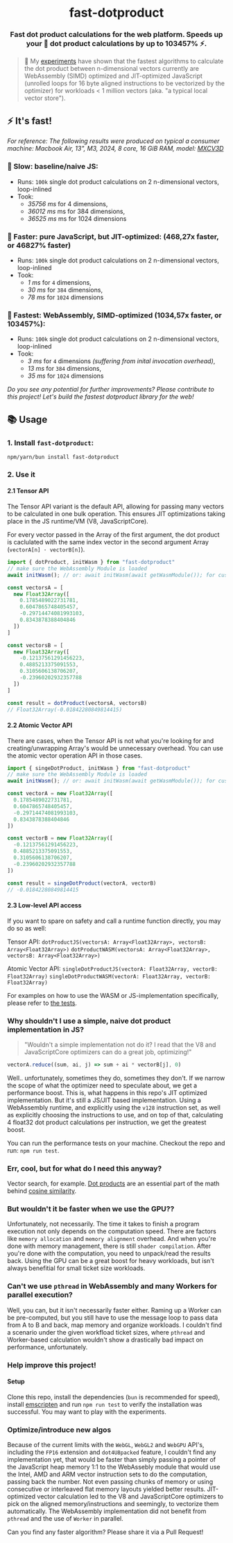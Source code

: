 <span align="center">

  # fast-dotproduct

  ### Fast dot product calculations for the web platform. Speeds up your 🐌 dot product calculations by up to 103457% ⚡.

</span>

> 🔬 My [experiments](./experiments/) have shown that the fastest algorithms to calculate the dot product between n-dimensional vectors currently
> are WebAssembly (SIMD) optimized and JIT-optimized JavaScript (unrolled loops for 16 byte aligned instructions to be vectorized by the optimizer) for workloads < 1 million vectors (aka. "a typical local vector store").

## ⚡ It's fast!

_For reference: The following results were produced on typical a consumer machine: Macbook Air, 13", M3, 2024, 8 core, 16 GiB RAM, model: [MXCV3D](https://support.apple.com/en-us/118551)_

### 🐌 Slow: baseline/naive JS:
- Runs: `100k` single dot product calculations on 2 n-dimensional vectors, loop-inlined
- Took:
  - *35756 ms* for 4 dimensions, 
  - *36012 ms* ms for 384 dimensions, 
  - *36525 ms* ms for 1024 dimensions

### 🦆 Faster: pure JavaScript, but JIT-optimized: (468,27x faster, or 46827% faster)
- Runs: `100k` single dot product calculations on 2 n-dimensional vectors, loop-inlined
- Took:
  - *1 ms* for `4` dimensions,
  - *30 ms* for `384` dimensions, 
  - *78 ms* for `1024` dimensions

### 🐇 Fastest: WebAssembly, SIMD-optimized (1034,57x faster, or 103457%):
- Runs: `100k` single dot product calculations on 2 n-dimensional vectors, loop-inlined
- Took:
  - *3 ms* for `4` dimensions _(suffering from inital invocation overhead)_, 
  - *13 ms* for `384` dimensions, 
  - *35 ms* for `1024` dimensions

_Do you see any potential for further improvements? Please contribute to this project! Let's build the fastest dotproduct library for the web!_

## 📚 Usage

### 1. Install `fast-dotproduct`:

`npm/yarn/bun install fast-dotproduct`

### 2. Use it

#### 2.1 Tensor API 

The Tensor API variant is the default API, allowing for passing many vectors to be calculated in one bulk operation.
This ensures JIT optimizations taking place in the JS runtime/VM (V8, JavaScriptCore). 

For every vector passed in the Array of the first argument, the dot product is caclulated with the same index vector
in the second argument Array (`vectorA[n] ⋅ vectorB[n]`).

```ts
import { dotProduct, initWasm } from "fast-dotproduct"
// make sure the WebAssembly Module is loaded
await initWasm(); // or: await initWasm(await getWasmModule()); for custom WASM runtime - see ./src/index.spec.ts

const vectorsA = [
  new Float32Array([
    0.1785489022731781,
    0.6047865748405457,
    -0.29714474081993103,
    0.8343878388404846
  ])
]

const vectorsB = [
  new Float32Array([
    -0.12137561291456223,
    0.4885213375091553,
    0.3105606138706207,
    -0.23960202932357788
  ])
]

const result = dotProduct(vectorsA, vectorsB)
// Float32Array(-0.01842280849814415)
```

#### 2.2 Atomic Vector API

There are cases, when the Tensor API is not what you're looking for and creating/unwrapping Array's would be 
unnecessary overhead. You can use the atomic vector operation API in those cases.


```ts
import { singeDotProduct, initWasm } from "fast-dotproduct"
// make sure the WebAssembly Module is loaded
await initWasm(); // or: await initWasm(await getWasmModule()); for custom WASM runtime - see ./src/index.spec.ts

const vectorA = new Float32Array([
  0.1785489022731781,
  0.6047865748405457,
  -0.29714474081993103,
  0.8343878388404846
])

const vectorB = new Float32Array([
  -0.12137561291456223,
  0.4885213375091553,
  0.3105606138706207,
  -0.23960202932357788
])

const result = singeDotProduct(vectorA, vectorB)
// -0.01842280849814415
```


#### 2.3 Low-level API access

If you want to spare on safety and call a runtime function directly, you may do so as well:

Tensor API:
`dotProductJS(vectorsA: Array<Float32Array>, vectorsB: Array<Float32Array>)` 
`dotProductWASM(vectorsA: Array<Float32Array>, vectorsB: Array<Float32Array>)`

Atomic Vector API:
`singleDotProductJS(vectorA: Float32Array, vectorB: Float32Array)` 
`singleDotProductWASM(vectorA: Float32Array, vectorB: Float32Array)`

For examples on how to use the WASM or JS-implementation specifically, please refer to [the tests](./src/index.spec.ts).

### Why shouldn't I use a simple, naive dot product implementation in JS?

> "Wouldn't a simple implementation not do it? I read that the V8 and JavaScriptCore optimizers can do a great job, optimizing!"

```ts
vectorA.reduce((sum, ai, j) => sum + ai * vectorB[j], 0)
```

Well.. unfortunately, sometimes they do, sometimes they don't. If we narrow the scope of what the optimizer need to speculate about,
we get a performance boost. This is, what happens in this repo's JIT optimized implementation. But it's still a JS/JIT based implementation.
Using a WebAssembly runtime, and explicitly using the `v128` instruction set, as well as explicitly choosing the instructions to use, 
and on top of that, calculating 4 float32 dot product calculations per instruction, we get the greatest boost.

You can run the performance tests on your machine. Checkout the repo and run: `npm run test`.

### Err, cool, but for what do I need this anyway?

Vector search, for example. [Dot products](https://en.wikipedia.org/wiki/Dot_product) are an essential part of the math behind [cosine similarity](https://en.wikipedia.org/wiki/Cosine_similarity).

### But wouldn't it be faster when we use the GPU?? 

Unfortunately, not necessarily. The time it takes to finish a program execution not only depends on the computation speed.
There are factors like `memory allocation` and `memory alignment` overhead. And when you're done with memory management,
there is still `shader compilation`. After you're done with the computation, you need to unpack/read the results back.
Using the GPU can be a great boost for heavy workloads, but isn't always benefitial for small ticket size workloads.


### Can't we use `pthread` in WebAssembly and many Workers for parallel execution?

Well, you can, but it isn't necessarily faster either. Raming up a Worker can be pre-computed, but you still have to use the 
message loop to pass data from A to B and back, map memory and organize workloads. I couldn't find a scenario under the given
workfload ticket sizes, where `pthread` and Worker-based calculation wouldn't show a drastically bad impact on performance, unfortunately.

### Help improve this project!

#### Setup

Clone this repo, install the dependencies (`bun` is recommended for speed), install [emscripten](https://emscripten.org/index.html) 
and run `npm run test` to verify the installation was successful. You may want to play with the experiments.


### Optimize/introduce new algos

Because of the current limits with the `WebGL`, `WebGL2` and `WebGPU` API's, including the `FP16` extension and `dot4U8packed` feature,
I couldn't find any implementation yet, that would be faster than simply passing a pointer of the JavaScript heap memory 1:1 
to the WebAssebly module that would use the Intel, AMD and ARM vector instruction sets to do the computation, passing back
the number. Not even passing chunks of memory or using consecutive or interleaved flat memory layouts yielded better results.
JIT-optimized vector calculation led to the V8 and JavaScriptCore optimizers to pick on the aligned memory/instructions and 
seemingly, to vectorize them automatically. The WebAssembly implementation did not benefit from `pthread` and the use of 
`Worker` in parallel.

Can you find any faster algorithm? Please share it via a Pull Request!
